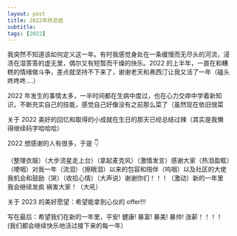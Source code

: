```yaml
---
layout: post
title: 2022年终总结
subtitle:
tags: [2022]
---
```


我突然不知道该如何定义这一年。有时我感觉身处在一条缓慢而无尽头的河流，浸渍在湿答答的虚无里，偶尔又有短暂而干燥的快乐。2022 的上半年，一直在和糟糕的情绪做斗争，差点就坚持不下来了，谢谢老天和弗西汀让我又活了一年（磕头咚咚咚....）

2022 年发生的事情太多，一半时间都在生病中度过，也在心力交瘁中学着新知识，不断充实自己的技能，感觉自己好像没有之前那么菜了（虽然现在依旧很菜

关于 2022 美好的回忆和取得的小成就在生日的那天已经总结过辣（其实是我懒得继续码字哈哈哈）

2022 想感谢的人有很多，于是 👇

（整理衣服）（大步流星走上台）（拿起麦克风）（激情发言）感谢大家（热泪盈眶）（哽咽）对我一年（流泪）（擦眼泪）以来的包容和陪伴（呜咽）以及社区的大佬我机会和鼓励（哭）（收拾心情）（大声说）谢谢你们！！！（激动）新的一年里 我会继续发疯 祸害大家！（大吼）

关于 2023 的美好愿望：希望能拿到心仪的 offer!!!

写在最后：希望我们在新的一年里，平安! 健康! 暴富! 暴美! 暴帅! 涨薪！！！！(我们都会继续快乐地活过接下来的每一年）
